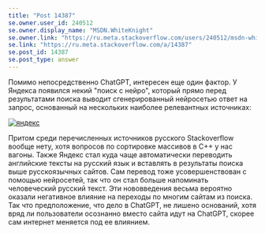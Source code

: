 ```yaml
---
title: "Post 14387"
se.owner.user_id: 240512
se.owner.display_name: "MSDN.WhiteKnight"
se.owner.link: "https://ru.meta.stackoverflow.com/users/240512/msdn-whiteknight"
se.link: "https://ru.meta.stackoverflow.com/a/14387"
se.post_id: 14387
se.post_type: answer
---
```

<p>Помимо непосредственно ChatGPT, интересен еще один фактор. У Яндекса появился некий &quot;поиск с нейро&quot;, который прямо перед результатами поиска выводит сгенерированный нейросетью ответ на запрос, основанный на нескольких наиболее релевантных источниках:</p>
<p><a href="https://i.sstatic.net/Dd11cbs4.png" rel="nofollow noreferrer"><img src="https://i.sstatic.net/Dd11cbs4.png" alt="яндекс" /></a></p>
<p>Притом среди перечисленных источников русского Stackoverflow вообще нету, хотя вопросов по сортировке массивов в С++ у нас вагоны. Также Яндекс стал куда чаще автоматически переводить английские тексты на русский язык и вставлять в результаты поиска выше русскоязычных сайтов. Сам перевод тоже усовершенствован с помощью нейросетей, так что он стал больше напоминать человеческий русский текст. Эти нововведения весьма вероятно оказали негативное влияние на переходы по многим сайтам из поиска. Так что предположение, что дело в ChatGPT, не лишено оснований, хотя вряд ли пользователи осознанно вместо сайта идут на ChatGPT, скорее сам интернет меняется под ее влиянием.</p>
